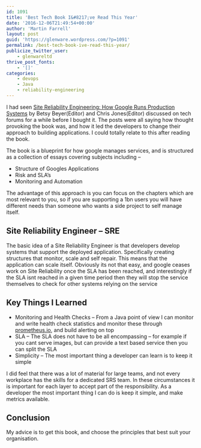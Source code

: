 ```yaml
---
id: 1091
title: 'Best Tech Book I&#8217;ve Read This Year'
date: '2016-12-06T21:49:54+00:00'
author: 'Martin Farrell'
layout: post
guid: 'https://glenware.wordpress.com/?p=1091'
permalink: /best-tech-book-ive-read-this-year/
publicize_twitter_user:
    - glenwareltd
thrive_post_fonts:
    - '[]'
categories:
    - devops
    - Java
    - reliability-engineering
---
```


I had seen [Site Reliability Engineering: How Google Runs Production Systems](https://www.amazon.com/Site-Reliability-Engineering-Production-Systems/dp/149192912X/ref=sr_1_1?ie=UTF8&qid=1481053377&sr=8-1&keywords=site+reliability+engineering+how+google+runs+production+systems) by Betsy Beyer(Editor) and Chris Jones(Editor) discussed on tech forums for a while before I bought it. The posts were all saying how thought provoking the book was, and how it led the developers to change their approach to building applications. I could totally relate to this after reading the book.

The book is a blueprint for how google manages services, and is structured as a collection of essays covering subjects including –

- Structure of Googles Applications
- Risk and SLA’s
- Monitoring and Automation

The advantage of this approach is you can focus on the chapters which are most relevant to you, so if you are supporting a 1bn users you will have different needs than someone who wants a side project to self manage itself.

## Site Reliability Engineer – SRE

The basic idea of a Site Reliability Engineer is that developers develop systems that support the deployed application. Specifically creating structures that monitor, scale and self repair. This means that the application can scale itself. Obviously its not that easy, and google ceases work on Site Reliability once the SLA has been reached, and interestingly if the SLA isnt reached in a given time period then they will stop the service themselves to check for other systems relying on the service

## Key Things I Learned

- Monitoring and Health Checks – From a Java point of view I can monitor and write health check statistics and monitor these through [prometheus.io](https://prometheus.io/), and build alerting on top
- SLA – The SLA does not have to be all encompassing – for example if you cant serve images, but can provide a text based service then you can split the SLA
- Simplicity – The most important thing a developer can learn is to keep it simple

I did feel that there was a lot of material for large teams, and not every workplace has the skills for a dedicated SRS team. In these circumstances it is important for each layer to accept part of the responsibility. As a developer the most important thing I can do is keep it simple, and make metrics available.

## Conclusion

My advice is to get this book, and choose the principles that best suit your organisation.